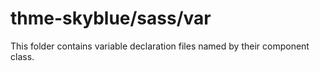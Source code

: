 # thme-skyblue/sass/var

This folder contains variable declaration files named by their component class.
